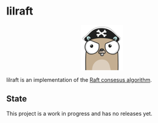 # lilraft

<div align="center" style="text-align: center;">
  <img src="logo.png" height="120">  
</div>

lilraft is an implementation of the [Raft consesus algorithm](https://raft.github.io/).

## State

This project is a work in progress and has no releases yet.